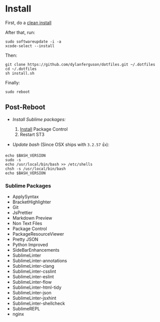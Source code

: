 # Install
First, do a [clean install](https://www.imore.com/how-do-clean-install-macos)

After that, run: 
```shell
sudo softwareupdate -i -a
xcode-select --install
```

Then:
```shell
git clone https://github.com/dylanferguson/dotfiles.git ~/.dotfiles
cd ~/.dotfiles
sh install.sh
```

Finally:
```shell
sudo reboot
```

## Post-Reboot
- *Install Sublime packages:*
    1. [Install](https://packagecontrol.io/installation) Package Control
    2. Restart ST3

- *Update bash* (Since OSX ships with `3.2.57` &#128077;): 
```shell
echo $BASH_VERSION
sudo -s
echo /usr/local/bin/bash >> /etc/shells
chsh -s /usr/local/bin/bash
echo $BASH_VERSION
```

### Sublime Packages
 - ApplySyntax
 - BracketHighlighter
 - Git
 - JsPrettier
 - Markdown Preview
 - Non Text Files
 - Package Control
 - PackageResourceViewer
 - Pretty JSON
 - Python Improved
 - SideBarEnhancements
 - SublimeLinter
 - SublimeLinter-annotations
 - SublimeLinter-clang
 - SublimeLinter-csslint
 - SublimeLinter-eslint
 - SublimeLinter-flow
 - SublimeLinter-html-tidy
 - SublimeLinter-json
 - SublimeLinter-jsxhint
 - SublimeLinter-shellcheck
 - SublimeREPL
 - nginx